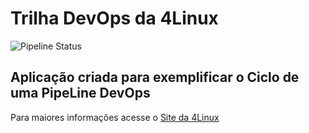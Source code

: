 # Trilha DevOps da 4Linux

<!-- Altere a Flag abaixo com sua URL do seu usuário do Github -->

![Pipeline Status](https://github.com/victor.cleber/DevOpsLab-HelloWorld/actions/workflows/pipeline.yml/badge.svg) 


## Aplicação criada para exemplificar o Ciclo de uma PipeLine DevOps


Para maiores informações acesse o [Site da 4Linux](https://www.4linux.com.br/cursos/devops)
